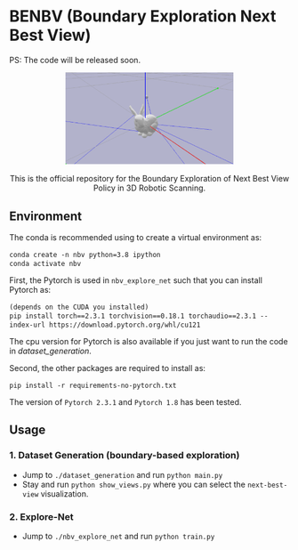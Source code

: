 # BENBV (Boundary Exploration Next Best View)

PS: The code will be released soon.

<p align="center">
<img src="./figures/Animation.gif" width="60%">
<div> </div>
<div align="center">This is the official repository for the Boundary Exploration of Next Best View Policy in 3D Robotic Scanning.</div>
</p>

## Environment

The conda is recommended using to create a virtual environment as:

``` shell
conda create -n nbv python=3.8 ipython
conda activate nbv
```

First, the Pytorch is used in `nbv_explore_net` such that you can install Pytorch as:

``` shell
(depends on the CUDA you installed)
pip install torch==2.3.1 torchvision==0.18.1 torchaudio==2.3.1 --index-url https://download.pytorch.org/whl/cu121
```

The cpu version for Pytorch is also available if you just want to run the code in *dataset_generation*.

Second, the other packages are required to install as:

``` shell
pip install -r requirements-no-pytorch.txt
```

The version of `Pytorch 2.3.1` and `Pytorch 1.8` has been tested.

## Usage

### 1. Dataset Generation (boundary-based exploration)

- Jump to `./dataset_generation` and run `python main.py`
- Stay and run `python show_views.py` where you can select the `next-best-view` visualization.

### 2. Explore-Net

- Jump to `./nbv_explore_net` and run `python train.py`
